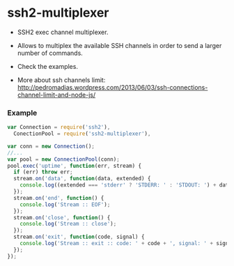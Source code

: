 ssh2-multiplexer
================

* SSH2 exec channel multiplexer.

* Allows to multiplex the available SSH channels in order to send a larger number of commands.

* Check the examples.

* More about ssh channels limit: http://pedromadias.wordpress.com/2013/06/03/ssh-connections-channel-limit-and-node-js/


### Example

``` js
var Connection = require('ssh2'),
  ConectionPool = require('ssh2-multiplexer'),

var conn = new Connection();
//...
var pool = new ConnectionPool(conn);
pool.exec('uptime', function(err, stream) {
  if (err) throw err;
  stream.on('data', function(data, extended) {
    console.log((extended === 'stderr' ? 'STDERR: ' : 'STDOUT: ') + data);
  });
  stream.on('end', function() {
    console.log('Stream :: EOF');
  });
  stream.on('close', function() {
    console.log('Stream :: close');
  });
  stream.on('exit', function(code, signal) {
    console.log('Stream :: exit :: code: ' + code + ', signal: ' + signal);
  });
});
```


